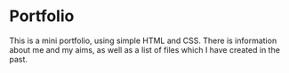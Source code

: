 # Portfolio

This is a mini portfolio, using simple HTML and CSS. There is information about me and my aims, as well as a list of files which I have created in the past. 
